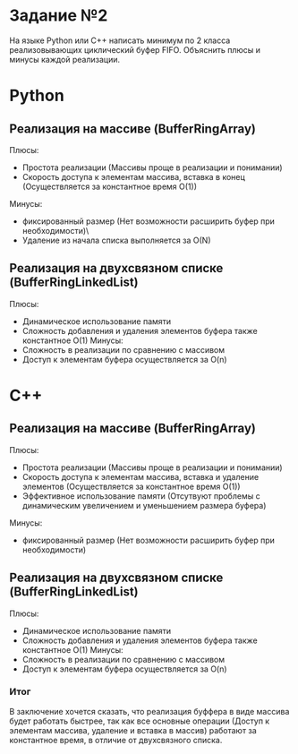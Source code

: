 # Задание №2
На языке Python или С++ написать минимум по 2 класса реализовывающих циклический буфер FIFO. Объяснить плюсы и минусы каждой реализации.

# Python
## Реализация на массиве (BufferRingArray)
Плюсы:
- Простота реализации (Массивы проще в реализации и понимании)
- Скорость доступа к элементам массива, вставка в конец (Осуществляется за константное время O(1))

Минусы:
- фиксированный размер (Нет возможности расширить буфер при необходимости)\
- Удаление из начала списка выполняется за O(N)

## Реализация на двухсвязном списке (BufferRingLinkedList)
Плюсы:
- Динамическое использование памяти
- Сложность добавления и удаления элементов буфера также константное O(1)
Минусы:
- Сложность в реализации по сравнению с массивом
- Доступ к элементам буфера осуществляется за O(n)


# C++
## Реализация на массиве (BufferRingArray)
Плюсы:
- Простота реализации (Массивы проще в реализации и понимании)
- Скорость доступа к элементам массива, вставка и удаление элементов (Осуществляется за константное время O(1))
- Эффективное использование памяти (Отсутвуют проблемы с динамическим увеличением и уменьшением размера буфера)

Минусы:
- фиксированный размер (Нет возможности расширить буфер при необходимости)

## Реализация на двухсвязном списке (BufferRingLinkedList)
Плюсы:
- Динамическое использование памяти
- Сложность добавления и удаления элементов буфера также константное O(1)
Минусы:
- Сложность в реализации по сравнению с массивом
- Доступ к элементам буфера осуществляется за O(n)


### Итог
В заключение хочется сказать, что реализация буффера в виде массива будет работать быстрее, так как все основные операции (Доступ к элементам массива, удаление и вставка в массив) работают за константное время, в отличие от двухсвязного списка. 